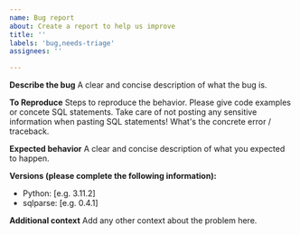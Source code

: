 ```yaml
---
name: Bug report
about: Create a report to help us improve
title: ''
labels: 'bug,needs-triage'
assignees: ''

---
```


**Describe the bug**
A clear and concise description of what the bug is.

**To Reproduce**
Steps to reproduce the behavior. 
Please give code examples or concete SQL statements. Take care of not posting any sensitive information when pasting SQL statements!
What's the concrete error / traceback.

**Expected behavior**
A clear and concise description of what you expected to happen.

**Versions (please complete the following information):**
 - Python: [e.g. 3.11.2]
 - sqlparse: [e.g. 0.4.1]

**Additional context**
Add any other context about the problem here.
